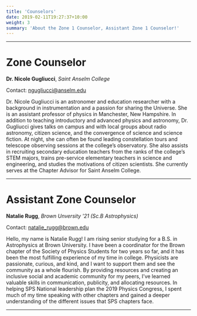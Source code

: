 ```yaml
---
title: 'Counselors'
date: 2019-02-11T19:27:37+10:00
weight: 3
summary: 'About the Zone 1 Counselor, Assistant Zone 1 Counselor!'
---
```


---
# Zone Counselor 

**Dr. Nicole Gugliucci**, 
_Saint Anselm College_

Contact: [ngugliucci@anselm.edu](mailto:ngugliucci@anselm.edu)


Dr. Nicole Gugliucci is an astronomer and education researcher with a background in instrumentation and a passion for sharing the Universe. She is an assistant professor of physics in Manchester, New Hampshire. In addition to teaching introductory and advanced physics and astronomy, Dr. Gugliucci gives talks on campus and with local groups about radio astronomy, citizen science, and the convergence of science and science fiction. At night, she can often be found leading constellation tours and telescope observing sessions at the college’s observatory. She also assists in recruiting secondary education teachers from the ranks of the college’s STEM majors, trains pre-service elementary teachers in science and engineering, and studies the motivations of citizen scientists. She currently serves at the Chapter Advisor for Saint Anselm College.

---

# Assistant Zone Counselor 

**Natalie Rugg**, _Brown Unversity '21 (Sc.B Astrophysics)_

Contact: [natalie_rugg@brown.edu](mailto:natalie_rugg@brown.edu)

Hello, my name is Natalie Rugg! I am rising senior studying for a B.S. in Astrophysics at Brown University. I have been a coordinator for the Brown chapter of the Society of Physics Students for two years so far, and it has been the most fulfilling experience of my time in college. Physicists are passionate, curious, and kind, and I want to support them and see the community as a whole flourish. By providing resources and creating an inclusive social and academic community for my peers, I’ve learned valuable skills in communication, publicity, and allocating resources. In helping SPS National leadership plan the 2019 Physics Congress, I spent much of my time speaking with other chapters and gained a deeper understanding of the different issues that SPS chapters face.

---